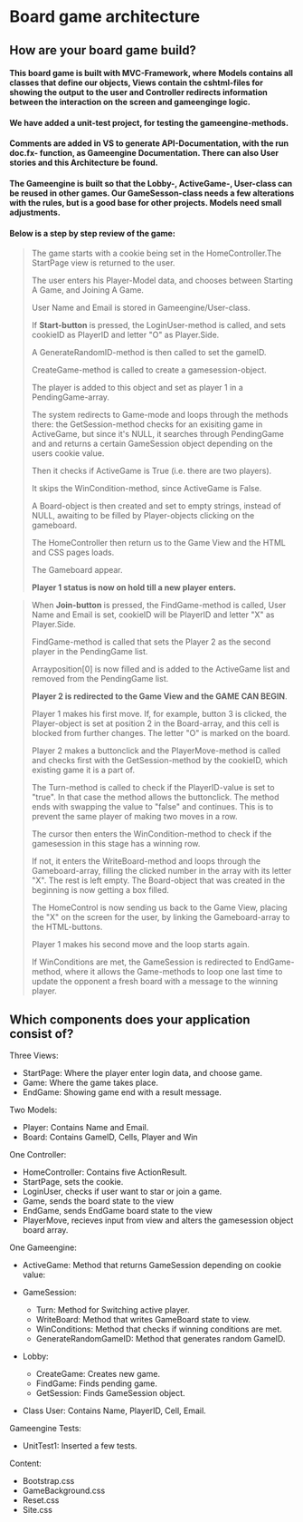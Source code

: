  
# Board game architecture

## How are your board game build?

#### This board game is built with MVC-Framework, where Models contains all classes that define our objects, Views contain the cshtml-files for showing the output to the user and Controller redirects information between the interaction on the screen and gameenginge logic.
#### We have added a unit-test project, for testing the gameengine-methods.
#### Comments are added in VS to generate API-Documentation, with the run doc.fx- function, as Gameengine Documentation. There can also User stories and this Architecture be found.
#### The Gameengine is built so that the Lobby-, ActiveGame-, User-class can be reused in other games. Our GameSesson-class needs a few alterations with the rules, but is a good base for other projects. Models need small adjustments.
#### Below is a step by step review of the game:

> The game starts with a cookie being set in the HomeController.The StartPage view is returned to the user.
>
> The user enters his Player-Model data, and chooses between Starting A Game, and Joining A Game.
>
 >User Name and Email is stored in Gameengine/User-class.
> 
> If **Start-button** is pressed, the LoginUser-method is called, and sets cookieID as PlayerID and letter "O" as Player.Side.  
>
> A GenerateRandomID-method is then called to set the gameID. 
>
> CreateGame-method is called to create a gamesession-object.   
>
> The player is added to this object and set as player 1 in a PendingGame-array. 
>
> The system redirects to Game-mode and loops through the methods there: the GetSession-method checks for an exisiting game in ActiveGame, but since it's NULL, it searches through PendingGame and and returns a certain GameSession object depending on the users cookie value. 
>
> Then it checks if ActiveGame is True (i.e. there are two players). 
> 
> It skips the WinCondition-method, since ActiveGame is False.
>
> A Board-object is then created and set to empty strings, instead of NULL, awaiting to be filled by Player-objects clicking on the gameboard.
>
> The HomeController then return us to the Game View and the HTML and CSS pages loads.
>
> The Gameboard appear.
>
>**Player 1 status is now on hold till a new player enters.**

> When **Join-button** is pressed, the FindGame-method is called, User Name and Email is set, cookieID will be PlayerID and letter "X" as Player.Side.
>
> FindGame-method is called that sets the Player 2 as the second player in the PendingGame list.
>
> Arrayposition[0] is now filled and is added to the ActiveGame list and removed from the PendingGame list.
>
> **Player 2 is redirected to the Game View and the GAME CAN BEGIN**.
>
> Player 1 makes his first move. If, for example, button 3 is clicked, the Player-object is set at position 2 in the Board-array, and this cell is blocked from further changes. The letter "O" is marked on the board.
>
> Player 2 makes a buttonclick and the PlayerMove-method is called and checks first with the GetSession-method by the cookieID, which existing game it is a part of.
>
> The Turn-method is called to check if the PlayerID-value is set to "true". In that case the method allows the buttonclick. The method ends with swapping the value to "false" and continues. This is to prevent the same player of making two moves in a row.
>
> The cursor then enters the WinCondition-method to check if the gamesession in this stage has a winning row.
>
> If not, it enters the WriteBoard-method and loops through the Gameboard-array, filling the clicked number in the array with its letter "X". The rest is left empty. The Board-object that was created in the beginning is now getting a box filled.
>
> The HomeControl is now sending us back to the Game View, placing the "X" on the screen for the user, by linking the Gameboard-array to the HTML-buttons.
>
> Player 1 makes his second move and the loop starts again.
>
> If WinConditions are met, the GameSession is redirected to EndGame-method, where it allows the Game-methods to loop one last time to update the opponent a fresh board with a message to the winning player.
>


## Which components does your application consist of?

Three Views:
* StartPage: Where the player enter login data, and choose game.
* Game: Where the game takes place.
* EndGame: Showing game end with a result message.

Two Models:
* Player: Contains Name and Email.
* Board: Contains GameID, Cells, Player and Win

One Controller:
* HomeController: Contains five ActionResult. 
 * StartPage, sets the cookie.
 * LoginUser, checks if user want to star or join a game.
 * Game, sends the board state to the view
 * EndGame, sends EndGame board state to the view
 * PlayerMove, recieves input from view and alters the gamesession object board array.

One Gameengine:

* ActiveGame: Method that returns GameSession depending on cookie value:

* GameSession: 
  * Turn: Method for Switching active player.
  * WriteBoard: Method that writes GameBoard state to view.
  * WinConditions: Method that checks if winning conditions are met.
  * GenerateRandomGameID: Method that generates random GameID.
  
* Lobby:
  * CreateGame: Creates new game.
  * FindGame: Finds pending game.
  * GetSession: Finds GameSession object.
  
* Class User: Contains Name, PlayerID, Cell, Email.

Gameengine Tests:

* UnitTest1: Inserted a few tests.

Content:

* Bootstrap.css
* GameBackground.css
* Reset.css
* Site.css
  
